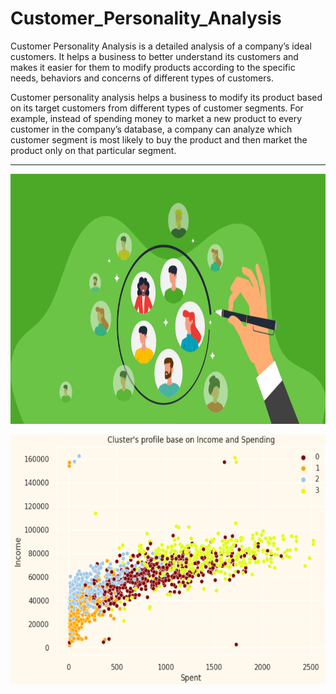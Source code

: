 # Customer_Personality_Analysis
Customer Personality Analysis is a detailed analysis of a company’s ideal customers. It helps a business to better understand its customers and makes it easier for them to modify products according to the specific needs, behaviors and concerns of different types of customers.

Customer personality analysis helps a business to modify its product based on its target customers from different types of customer segments. For example, instead of spending money to market a new product to every customer in the company’s database, a company can analyze which customer segment is most likely to buy the product and then market the product only on that particular segment.


___


<p align="center">
  <img width="850" height="400" src="img/clustering.png">
</p>
<p align="center">
  <img width="600" height="400" src="img/GraphViz.png">
</p>


